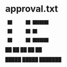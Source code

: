 # approval.txt
     ██      ██ ███████ 

     ██      ██ ██      

     ██      ██ ███████ 

██   ██ ██   ██      ██ 

 █████   █████  ███████ 

                        

                        

